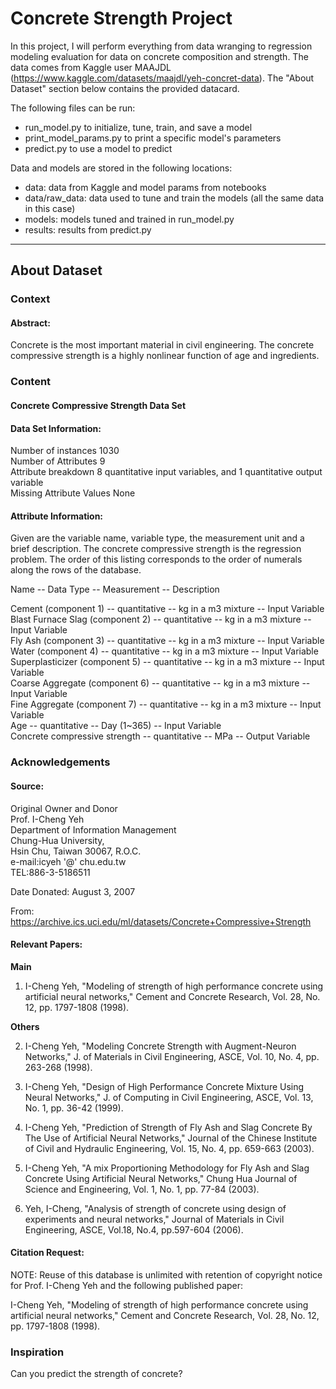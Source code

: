 # Concrete Strength Project

In this project, I will perform everything from data wranging to regression modeling evaluation for data on concrete composition and strength.  The data comes from Kaggle user MAAJDL (https://www.kaggle.com/datasets/maajdl/yeh-concret-data).  The "About Dataset" section below contains the provided datacard.  

The following files can be run:  
* run_model.py to initialize, tune, train, and save a model  
* print_model_params.py to print a specific model's parameters  
* predict.py to use a model to predict  

Data and models are stored in the following locations:  
* data: data from Kaggle and model params from notebooks  
* data/raw_data: data used to tune and train the models (all the same data in this case)  
* models: models tuned and trained in run_model.py  
* results: results from predict.py  

---

## About Dataset
### Context
#### Abstract:
Concrete is the most important material in civil engineering.
The concrete compressive strength is a highly nonlinear function of age and ingredients.

### Content
#### Concrete Compressive Strength Data Set
#### Data Set Information:
Number of instances 1030  
Number of Attributes 9  
Attribute breakdown 8 quantitative input variables, and 1 quantitative output variable  
Missing Attribute Values None

#### Attribute Information:
Given are the variable name, variable type, the measurement unit and a brief description. The concrete compressive strength is the regression problem. The order of this listing corresponds to the order of numerals along the rows of the database.

Name -- Data Type -- Measurement -- Description

Cement (component 1) -- quantitative -- kg in a m3 mixture -- Input Variable  
Blast Furnace Slag (component 2) -- quantitative -- kg in a m3 mixture -- Input Variable  
Fly Ash (component 3) -- quantitative -- kg in a m3 mixture -- Input Variable  
Water (component 4) -- quantitative -- kg in a m3 mixture -- Input Variable  
Superplasticizer (component 5) -- quantitative -- kg in a m3 mixture -- Input Variable  
Coarse Aggregate (component 6) -- quantitative -- kg in a m3 mixture -- Input Variable  
Fine Aggregate (component 7) -- quantitative -- kg in a m3 mixture -- Input Variable  
Age -- quantitative -- Day (1~365) -- Input Variable  
Concrete compressive strength -- quantitative -- MPa -- Output Variable  

### Acknowledgements
#### Source:
Original Owner and Donor  
Prof. I-Cheng Yeh  
Department of Information Management  
Chung-Hua University,  
Hsin Chu, Taiwan 30067, R.O.C.  
e-mail:icyeh '@' chu.edu.tw  
TEL:886-3-5186511  

Date Donated: August 3, 2007

From: https://archive.ics.uci.edu/ml/datasets/Concrete+Compressive+Strength

#### Relevant Papers:
**Main**
1) I-Cheng Yeh, "Modeling of strength of high performance concrete using artificial neural networks," Cement and Concrete Research, Vol. 28, No. 12, pp. 1797-1808 (1998).

**Others**

2) I-Cheng Yeh, "Modeling Concrete Strength with Augment-Neuron Networks," J. of Materials in Civil Engineering, ASCE, Vol. 10, No. 4, pp. 263-268 (1998).

3) I-Cheng Yeh, "Design of High Performance Concrete Mixture Using Neural Networks," J. of Computing in Civil Engineering, ASCE, Vol. 13, No. 1, pp. 36-42 (1999).

4) I-Cheng Yeh, "Prediction of Strength of Fly Ash and Slag Concrete By The Use of Artificial Neural Networks," Journal of the Chinese Institute of Civil and Hydraulic Engineering, Vol. 15, No. 4, pp. 659-663 (2003).

5) I-Cheng Yeh, "A mix Proportioning Methodology for Fly Ash and Slag Concrete Using Artificial Neural Networks," Chung Hua Journal of Science and Engineering, Vol. 1, No. 1, pp. 77-84 (2003).

6) Yeh, I-Cheng, "Analysis of strength of concrete using design of experiments and neural networks," Journal of Materials in Civil Engineering, ASCE, Vol.18, No.4, pp.597-604 (2006).

#### Citation Request:
NOTE: Reuse of this database is unlimited with retention of copyright notice for Prof. I-Cheng Yeh and the following published paper:

I-Cheng Yeh, "Modeling of strength of high performance concrete using artificial neural networks," Cement and Concrete Research, Vol. 28, No. 12, pp. 1797-1808 (1998).

### Inspiration
Can you predict the strength of concrete?